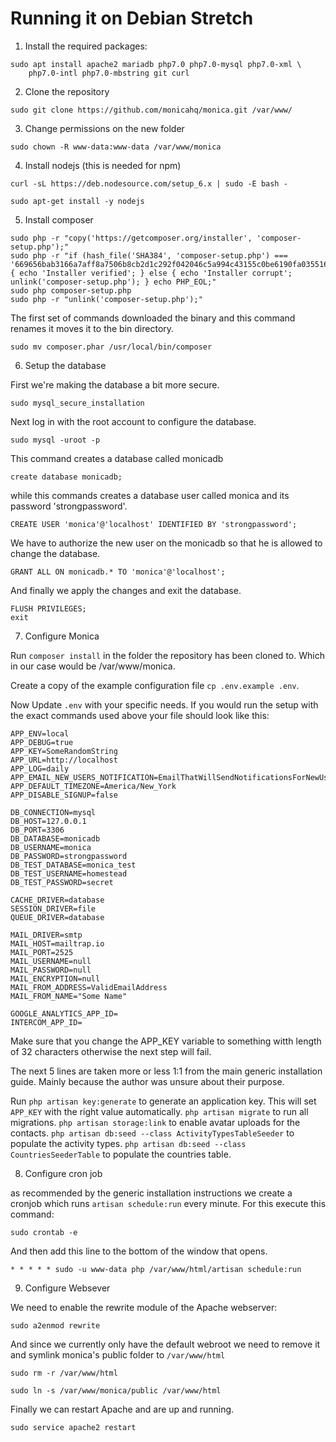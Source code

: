 # Running it on Debian Stretch

1. Install the required packages:

```
sudo apt install apache2 mariadb php7.0 php7.0-mysql php7.0-xml \
    php7.0-intl php7.0-mbstring git curl
```

2. Clone the repository
```
sudo git clone https://github.com/monicahq/monica.git /var/www/
```

3. Change permissions on the new folder
```
sudo chown -R www-data:www-data /var/www/monica
```

4. Install nodejs (this is needed for npm)
```
curl -sL https://deb.nodesource.com/setup_6.x | sudo -E bash -
```
```
sudo apt-get install -y nodejs
```

5. Install composer

```
sudo php -r "copy('https://getcomposer.org/installer', 'composer-setup.php');"
sudo php -r "if (hash_file('SHA384', 'composer-setup.php') === '669656bab3166a7aff8a7506b8cb2d1c292f042046c5a994c43155c0be6190fa0355160742ab2e1c88d40d5be660b410') { echo 'Installer verified'; } else { echo 'Installer corrupt'; unlink('composer-setup.php'); } echo PHP_EOL;"
sudo php composer-setup.php
sudo php -r "unlink('composer-setup.php');"
```

The first set of commands downloaded the binary and this command
renames it moves it to the bin directory.
```
sudo mv composer.phar /usr/local/bin/composer
```

6. Setup the database

First we're making the database a bit more secure.
```
sudo mysql_secure_installation
```

Next log in with the root account to configure the database.
```
sudo mysql -uroot -p
```

This command creates a database called monicadb
```
create database monicadb;
```

while this commands creates a database user called monica and its
password 'strongpassword'.

```
CREATE USER 'monica'@'localhost' IDENTIFIED BY 'strongpassword';
```

We have to authorize the new user on the monicadb so that he is allowed to
change the database.

```
GRANT ALL ON monicadb.* TO 'monica'@'localhost';
```

And finally we apply the changes and exit the database.
```
FLUSH PRIVILEGES;
exit
```

7. Configure Monica


Run `composer install` in the folder the repository has been cloned to.
Which in our case would be /var/www/monica.

Create a copy of the example configuration file `cp .env.example .env`.

Now Update `.env` with your specific needs. If you would run the setup
with the exact commands used above your file should look like this:

```
APP_ENV=local
APP_DEBUG=true
APP_KEY=SomeRandomString
APP_URL=http://localhost
APP_LOG=daily
APP_EMAIL_NEW_USERS_NOTIFICATION=EmailThatWillSendNotificationsForNewUser
APP_DEFAULT_TIMEZONE=America/New_York
APP_DISABLE_SIGNUP=false

DB_CONNECTION=mysql
DB_HOST=127.0.0.1
DB_PORT=3306
DB_DATABASE=monicadb
DB_USERNAME=monica
DB_PASSWORD=strongpassword
DB_TEST_DATABASE=monica_test
DB_TEST_USERNAME=homestead
DB_TEST_PASSWORD=secret

CACHE_DRIVER=database
SESSION_DRIVER=file
QUEUE_DRIVER=database

MAIL_DRIVER=smtp
MAIL_HOST=mailtrap.io
MAIL_PORT=2525
MAIL_USERNAME=null
MAIL_PASSWORD=null
MAIL_ENCRYPTION=null
MAIL_FROM_ADDRESS=ValidEmailAddress
MAIL_FROM_NAME="Some Name"

GOOGLE_ANALYTICS_APP_ID=
INTERCOM_APP_ID=
```

Make sure that you change the APP_KEY variable to something witth length of
32 characters otherwise the next step will fail.

The next 5 lines are taken more or less 1:1 from the main generic installation
guide. Mainly because the author was unsure about their purpose.

Run `php artisan key:generate` to generate an application key. This will set `APP_KEY` with the right value automatically.
`php artisan migrate` to run all migrations.
`php artisan storage:link` to enable avatar uploads for the contacts.
`php artisan db:seed --class ActivityTypesTableSeeder` to populate the
activity types.
`php artisan db:seed --class CountriesSeederTable` to populate the countries
table.

8. Configure cron job

as recommended by the generic installation instructions we create a
cronjob which runs `artisan schedule:run` every minute.
For this execute this command:
```
sudo crontab -e
```

And then add this line to the bottom of the window that opens.
```
* * * * * sudo -u www-data php /var/www/html/artisan schedule:run
```

9. Configure Websever

We need to enable the rewrite module of the Apache webserver:

```
sudo a2enmod rewrite
```

And since we currently only have the default webroot we need to remove it
and symlink monica's public folder to `/var/www/html`
```
sudo rm -r /var/www/html
```
```
sudo ln -s /var/www/monica/public /var/www/html
```

Finally we can restart Apache and are up and running.
```
sudo service apache2 restart
```
